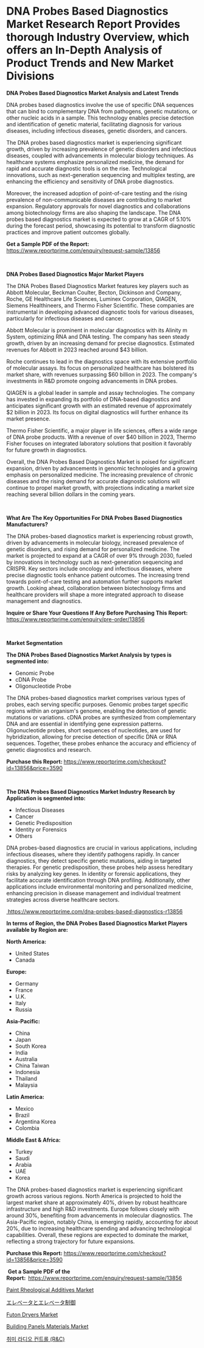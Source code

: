 <p><h1>DNA Probes Based Diagnostics Market Research Report Provides thorough Industry Overview, which offers an In-Depth Analysis of Product Trends and New Market Divisions</h1></p><p><strong>DNA Probes Based Diagnostics Market Analysis and Latest Trends</strong></p>
<p><p>DNA probes based diagnostics involve the use of specific DNA sequences that can bind to complementary DNA from pathogens, genetic mutations, or other nucleic acids in a sample. This technology enables precise detection and identification of genetic material, facilitating diagnosis for various diseases, including infectious diseases, genetic disorders, and cancers. </p><p>The DNA probes based diagnostics market is experiencing significant growth, driven by increasing prevalence of genetic disorders and infectious diseases, coupled with advancements in molecular biology techniques. As healthcare systems emphasize personalized medicine, the demand for rapid and accurate diagnostic tools is on the rise. Technological innovations, such as next-generation sequencing and multiplex testing, are enhancing the efficiency and sensitivity of DNA probe diagnostics.</p><p>Moreover, the increased adoption of point-of-care testing and the rising prevalence of non-communicable diseases are contributing to market expansion. Regulatory approvals for novel diagnostics and collaborations among biotechnology firms are also shaping the landscape. The DNA probes based diagnostics market is expected to grow at a CAGR of 5.10% during the forecast period, showcasing its potential to transform diagnostic practices and improve patient outcomes globally.</p></p>
<p><strong>Get a Sample PDF of the Report:&nbsp;</strong> <a href="https://www.reportprime.com/enquiry/request-sample/13856">https://www.reportprime.com/enquiry/request-sample/13856</a></p>
<p>&nbsp;</p>
<p><strong>DNA Probes Based Diagnostics Major Market Players</strong></p>
<p><p>The DNA Probes Based Diagnostics Market features key players such as Abbott Molecular, Beckman Coulter, Becton, Dickinson and Company, Roche, GE Healthcare Life Sciences, Luminex Corporation, QIAGEN, Siemens Healthineers, and Thermo Fisher Scientific. These companies are instrumental in developing advanced diagnostic tools for various diseases, particularly for infectious diseases and cancer.</p><p>Abbott Molecular is prominent in molecular diagnostics with its Alinity m System, optimizing RNA and DNA testing. The company has seen steady growth, driven by an increasing demand for precise diagnostics. Estimated revenues for Abbott in 2023 reached around $43 billion.</p><p>Roche continues to lead in the diagnostics space with its extensive portfolio of molecular assays. Its focus on personalized healthcare has bolstered its market share, with revenues surpassing $60 billion in 2023. The company's investments in R&D promote ongoing advancements in DNA probes.</p><p>QIAGEN is a global leader in sample and assay technologies. The company has invested in expanding its portfolio of DNA-based diagnostics and anticipates significant growth with an estimated revenue of approximately $2 billion in 2023. Its focus on digital diagnostics will further enhance its market presence.</p><p>Thermo Fisher Scientific, a major player in life sciences, offers a wide range of DNA probe products. With a revenue of over $40 billion in 2023, Thermo Fisher focuses on integrated laboratory solutions that position it favorably for future growth in diagnostics.</p><p>Overall, the DNA Probes Based Diagnostics Market is poised for significant expansion, driven by advancements in genomic technologies and a growing emphasis on personalized medicine. The increasing prevalence of chronic diseases and the rising demand for accurate diagnostic solutions will continue to propel market growth, with projections indicating a market size reaching several billion dollars in the coming years.</p></p>
<p>&nbsp;</p>
<p><strong>What Are The Key Opportunities For DNA Probes Based Diagnostics Manufacturers?</strong></p>
<p><p>The DNA probes-based diagnostics market is experiencing robust growth, driven by advancements in molecular biology, increased prevalence of genetic disorders, and rising demand for personalized medicine. The market is projected to expand at a CAGR of over 9% through 2030, fueled by innovations in technology such as next-generation sequencing and CRISPR. Key sectors include oncology and infectious diseases, where precise diagnostic tools enhance patient outcomes. The increasing trend towards point-of-care testing and automation further supports market growth. Looking ahead, collaboration between biotechnology firms and healthcare providers will shape a more integrated approach to disease management and diagnostics.</p></p>
<p><strong>Inquire or Share Your Questions If Any Before Purchasing This Report:</strong> <a href="https://www.reportprime.com/enquiry/pre-order/13856">https://www.reportprime.com/enquiry/pre-order/13856</a></p>
<p>&nbsp;</p>
<p><strong>Market Segmentation</strong></p>
<p><strong>The DNA Probes Based Diagnostics Market Analysis by types is segmented into:</strong></p>
<p><ul><li>Genomic Probe</li><li>cDNA Probe</li><li>Oligonucleotide Probe</li></ul></p>
<p><p>The DNA probes-based diagnostics market comprises various types of probes, each serving specific purposes. Genomic probes target specific regions within an organism's genome, enabling the detection of genetic mutations or variations. cDNA probes are synthesized from complementary DNA and are essential in identifying gene expression patterns. Oligonucleotide probes, short sequences of nucleotides, are used for hybridization, allowing for precise detection of specific DNA or RNA sequences. Together, these probes enhance the accuracy and efficiency of genetic diagnostics and research.</p></p>
<p><strong>Purchase this Report:&nbsp;</strong><a href="https://www.reportprime.com/checkout?id=13856&price=3590">https://www.reportprime.com/checkout?id=13856&price=3590</a></p>
<p>&nbsp;</p>
<p><strong>The DNA Probes Based Diagnostics Market Industry Research by Application is segmented into:</strong></p>
<p><ul><li>Infectious Diseases</li><li>Cancer</li><li>Genetic Predisposition</li><li>Identity or Forensics</li><li>Others</li></ul></p>
<p><p>DNA probes-based diagnostics are crucial in various applications, including infectious diseases, where they identify pathogens rapidly. In cancer diagnostics, they detect specific genetic mutations, aiding in targeted therapies. For genetic predisposition, these probes help assess hereditary risks by analyzing key genes. In identity or forensic applications, they facilitate accurate identification through DNA profiling. Additionally, other applications include environmental monitoring and personalized medicine, enhancing precision in disease management and individual treatment strategies across diverse healthcare sectors.</p></p>
<p><a href="https://www.reportprime.com/dna-probes-based-diagnostics-r13856">&nbsp;https://www.reportprime.com/dna-probes-based-diagnostics-r13856</a></p>
<p><strong>In terms of Region, the DNA Probes Based Diagnostics Market Players available by Region are:</strong></p>
<p>
    <p> <strong> North America: </strong>
        <ul>
            <li>United States</li>
            <li>Canada</li>
        </ul>
        </p> 
    <p> <strong> Europe: </strong>
        <ul>
            <li>Germany</li>
            <li>France</li>
            <li>U.K.</li>
            <li>Italy</li>
            <li>Russia</li>
        </ul>
        </p> 
    <p> <strong> Asia-Pacific: </strong>
        <ul>
            <li>China</li>
            <li>Japan</li>
            <li>South Korea</li>
            <li>India</li>
            <li>Australia</li>
            <li>China Taiwan</li>
            <li>Indonesia</li>
            <li>Thailand</li>
            <li>Malaysia</li>
        </ul>
        </p> 
    <p> <strong> Latin America: </strong>
        <ul>
            <li>Mexico</li>
            <li>Brazil</li>
            <li>Argentina Korea</li>
            <li>Colombia</li>
        </ul>
        </p> 
    <p> <strong> Middle East & Africa: </strong>
        <ul>
            <li>Turkey</li>
            <li>Saudi</li>
            <li>Arabia</li>
            <li>UAE</li>
            <li>Korea</li>
        </ul>
    </p>
    </p>
<p><p>The DNA probes-based diagnostics market is experiencing significant growth across various regions. North America is projected to hold the largest market share at approximately 40%, driven by robust healthcare infrastructure and high R&D investments. Europe follows closely with around 30%, benefiting from advancements in molecular diagnostics. The Asia-Pacific region, notably China, is emerging rapidly, accounting for about 20%, due to increasing healthcare spending and advancing technological capabilities. Overall, these regions are expected to dominate the market, reflecting a strong trajectory for future expansions.</p></p>
<p><strong>Purchase this Report: </strong><a href="https://www.reportprime.com/checkout?id=13856&price=3590">https://www.reportprime.com/checkout?id=13856&price=3590</a></p>
<p>&nbsp;<strong>Get a Sample PDF of the Report:&nbsp;&nbsp;</strong><a href="https://www.reportprime.com/enquiry/request-sample/13856">https://www.reportprime.com/enquiry/request-sample/13856</a></p>
<p><strong></strong></p>
<p><p><a href="https://issuu.com/reportprime-2/docs/paint-rheological-additives-market-_75873c00105654">Paint Rheological Additives Market</a></p><p><a href="https://medium.com/@qarpaiop35/elevator-and-elevator-control-market-%E3%81%AF-%E3%82%B3%E3%82%B9%E3%83%88%E7%AE%A1%E7%90%86%E3%81%A8%E5%8A%B9%E7%8E%87%E5%90%91%E4%B8%8A%E3%82%92%E5%84%AA%E5%85%88%E3%81%97%E3%81%BE%E3%81%99-%E3%81%95%E3%82%89%E3%81%AB-%E5%A0%B1%E5%91%8A%E6%9B%B8%E3%81%AF%E5%B8%82%E5%A0%B4%E3%81%AE%E9%9C%80%E8%A6%81%E9%9D%A2%E3%81%A8%E4%BE%9B%E7%B5%A6%E9%9D%A2%E3%81%AE%E4%B8%A1%E6%96%B9%E3%82%92%E3%82%AB%E3%83%90%E3%83%BC%E3%81%97%E3%81%A6%E3%81%84%E3%81%BE%E3%81%99-elevator-b3e90a6f3b2f">エレベータとエレベータ制御</a></p><p><a href="https://www.linkedin.com/pulse/comprehensive-analysis-global-futon-dryers-market-growth-9tb5c?trackingId=fa8rMonvRMubBTc%2BKY5%2BlA%3D%3D">Futon Dryers Market</a></p><p><a href="https://issuu.com/reportprime-2/docs/building-panels-materials-market-si_80ae0a09610f56">Building Panels Materials Market</a></p><p><a href="https://medium.com/@joehodytkiewicz980/%EC%B7%A8%EB%AF%B8-%EB%9D%BC%EB%94%94%EC%98%A4-%EC%A1%B0%EC%A2%85-r-c-%EC%8B%9C%EC%9E%A5-%EB%8F%99%ED%96%A5-%EC%B7%A8%EB%AF%B8-%EB%9D%BC%EB%94%94%EC%98%A4-%EC%A1%B0%EC%A2%85-r-c-%EC%8B%9C%EC%9E%A5-%ED%86%B5%EC%B0%B0%EB%A0%A5-%EB%B0%8F-%EC%98%88%EC%B8%A1-%EB%B6%84%EC%84%9D-2024-2031-56c3873f5d8d">취미 라디오 컨트롤 (R&C)</a></p></p>